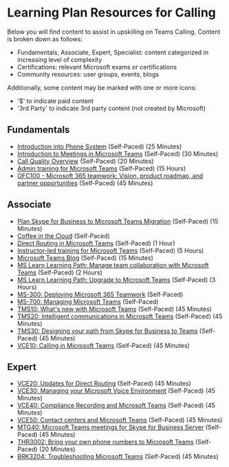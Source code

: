 # Learning Plan Resources for Calling

Below you will find content to assist in upskilling on Teams Calling. Content is broken down as follows:

* Fundamentals, Associate, Expert, Specialist: content categorized in increasing level of complexity
* Certifications: relevant Microsoft exams or certifications
* Community resources: user groups, events, blogs

Additionally, some content may be marked with one or more icons:

* '$' to indicate paid content
* '3rd Party' to indicate 3rd party content (not created by Microsoft)

## Fundamentals

* [Introduction into Phone System](https://aka.ms/teams-phone-system) (Self-Paced) (25 Minutes)
* [Introduction to Meetings in Microsoft Teams](https://aka.ms/teams-meetings-into) (Self-Paced) (30 Minutes)
* [Call Quality Overview](https://www.youtube.com/watch?v=m6LJM2hRYhc&list=PLaSOUojkSiGnKuE30ckcjnDVkMNqDv0Vl) (Self-Paced) (20 Minutes)
* [Admin training for Microsoft Teams](https://docs.microsoft.com/en-us/microsoftteams/itadmin-readiness) (Self-Paced) (15 Hours)
* [OFC100 - Microsoft 365 teamwork: Vision, product roadmap, and partner opportunities](https://myinspire.microsoft.com/videos/1ac45e26-32d2-4de6-8ad8-a1618b10d3dd) (Self-Paced) (45 Minutes)

## Associate

* [Plan Skype for Business to Microsoft Teams Migration](https://blogs.technet.microsoft.com/lyncdude/2018/04/18/plan-skype-for-business-to-microsoft-teams-migration/) (Self-Paced) (15 Minutes)
* [Coffee in the Cloud](https://www.youtube.com/channel/UCs2IXBqperxWVe2ozrr3Gdg) (Self-Paced)
* [Direct Routing in Microsoft Teams](https://www.youtube.com/watch?v=1ASftX_Msb8&index=10&list=PLaSOUojkSiGnKuE30ckcjnDVkMNqDv0Vl) (Self-Paced) (1 Hour)
* [Instructor-led training for Microsoft Teams](https://docs.microsoft.com/en-us/microsoftteams/instructor-led-training-teams-landing-page) (Self-Paced) (5 Hours)
* [Microsoft Teams Blog](https://techcommunity.microsoft.com/t5/Microsoft-Teams/ct-p/MicrosoftTeams) (Self-Paced) (15 Minutes)
* [MS Learn Learning Path: Manage team collaboration with Microsoft Teams](https://docs.microsoft.com/en-us/learn/paths/m365-manage-team-collaboration/) (Self-Paced) (2 Hours)
* [MS Learn Learning Path: Upgrade to Microsoft Teams](https://docs.microsoft.com/en-us/learn/paths/m365-teams-upgrade/) (Self-Paced) (3 Hours)
* [MS-300: Deploying Microsoft 365 Teamwork](https://docs.microsoft.com/en-us/learn/certifications/exams/ms-300) (Self-Paced)
* [MS-700: Managing Microsoft Teams](https://docs.microsoft.com/en-us/learn/certifications/exams/ms-700) (Self-Paced)
* [TMS10: What's new with Microsoft Teams](https://myignite.techcommunity.microsoft.com/sessions/81818?source=sessions) (Self-Paced) (45 Minutes)
* [TMS20: Intelligent communications in Microsoft Teams](https://myignite.techcommunity.microsoft.com/sessions/81819?source=sessions) (Self-Paced) (45 Minutes)
* [TMS30: Designing your path from Skype for Business to Teams](https://myignite.techcommunity.microsoft.com/sessions/81820?source=sessions) (Self-Paced) (45 Minutes)
* [VCE10: Calling in Microsoft Teams](https://myignite.techcommunity.microsoft.com/sessions/83170?source=sessions) (Self-Paced) (45 Minutes)

## Expert

* [VCE20: Updates for Direct Routing](https://myignite.techcommunity.microsoft.com/sessions/83178?source=sessions) (Self-Paced) (45 Minutes)
* [VCE30: Managing your Microsoft Voice Environment](https://myignite.techcommunity.microsoft.com/sessions/83183?source=sessions) (Self-Paced) (45 Minutes)
* [VCE40: Compliance Recording and Microsoft Teams](https://myignite.techcommunity.microsoft.com/sessions/83184?source=sessions) (Self-Paced) (45 Minutes)
* [VCE50: Contact centers and Microsoft Teams](https://myignite.techcommunity.microsoft.com/sessions/83186?source=sessions) (Self-Paced) (45 Minutes)
* [MTG40: Microsoft Teams meetings for Skype for Business Server](https://myignite.techcommunity.microsoft.com/sessions/83195?source=sessions) (Self-Paced) (45 Minutes)
* [THR3002: Bring your own phone numbers to Microsoft Teams](https://myignite.techcommunity.microsoft.com/sessions/79455?source=sessions) (Self-Paced) (20 Minutes)
* [BRK3204: Troubleshooting Microsoft Teams](https://myignite.techcommunity.microsoft.com/sessions/83474?source=sessions) (Self-Paced) (45 Minutes)


